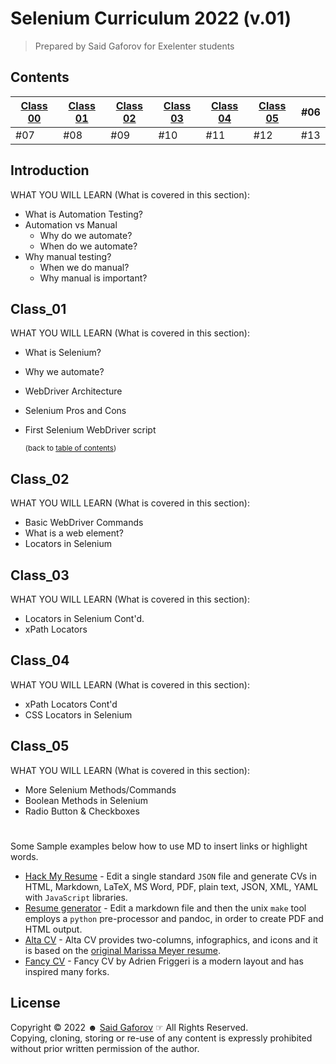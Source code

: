 # Selenium Curriculum 2022 (v.01)

> Prepared by Said Gaforov for Exelenter students


## Contents

  [Class 00](#Introduction) | [Class 01](#Class_01) | [Class 02](#Class_02) | [Class 03](#Class_03) | [Class 04](#Class_04) | [Class 05](#Class_05) | #06 |
  --- |--------|----------|----------|-----------------------|-----------------------|-----|
  #07 | #08    | #09      | #10      | #11                   | #12                   | #13 |


## Introduction
WHAT YOU WILL LEARN (What is covered in this section):
- What is Automation Testing?
- Automation vs Manual
  - Why do we automate?
  - When do we automate?
- Why manual testing?
  - When we do manual?
  - Why manual is important? 


## Class_01
WHAT YOU WILL LEARN (What is covered in this section):
- What is Selenium?
- Why we automate?
- WebDriver Architecture
- Selenium Pros and Cons
- First Selenium WebDriver script


  <sup>(back to [table of contents](#Contents))</sup>

## Class_02
WHAT YOU WILL LEARN (What is covered in this section):
- Basic WebDriver Commands
- What is a web element?
- Locators in Selenium


## Class_03
WHAT YOU WILL LEARN (What is covered in this section):
- Locators in Selenium Cont'd.
- xPath Locators


## Class_04
WHAT YOU WILL LEARN (What is covered in this section):
- xPath Locators Cont'd
- CSS Locators in Selenium

## Class_05
WHAT YOU WILL LEARN (What is covered in this section):
- More Selenium Methods/Commands
- Boolean Methods in Selenium
- Radio Button & Checkboxes

#
#

[//]: # (# Services)
Some Sample examples below how to use MD to insert links or highlight words. 
- [Hack My Resume](https://github.com/hacksalot/HackMyResume) - Edit a single standard `JSON` file and generate CVs in HTML, Markdown, LaTeX, MS Word, PDF, plain text, JSON, XML, YAML with `JavaScript` libraries.
- [Resume generator](https://github.com/mwhite/resume) - Edit a markdown file and then the unix `make` tool employs a `python` pre-processor and pandoc, in order to create PDF and HTML output.
- [Alta CV](https://github.com/liantze/AltaCV) - Alta CV provides two-columns, infographics, and icons and it is based on the [original Marissa Meyer resume](https://www.businessinsider.com/a-sample-resume-for-marissa-mayer-2015-7/).
- [Fancy CV](https://github.com/depressiveRobot/friggeri-cv-a4) - Fancy CV by Adrien Friggeri is a modern layout and has inspired many forks.


## License

Copyright © 2022 &#9787; [Said Gaforov](https://github.com/gaforov) &#9758; All Rights Reserved.<br> Copying, cloning, storing or re-use of any content is expressly prohibited without prior written permission of the author.
